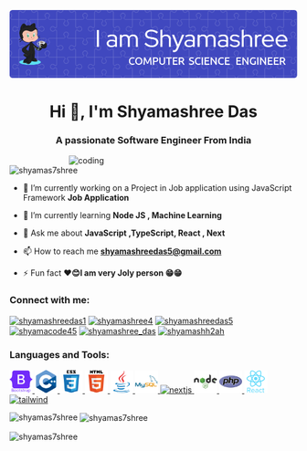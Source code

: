 ![logo](https://github.com/shyamaS7shree/shyamaS7shree/blob/main/github-header-image.png)
<h1 align="center">Hi 👋, I'm Shyamashree Das</h1>
<h3 align="center">A passionate Software Engineer From India</h3>
<img align="right" alt="coding" width="400" src="https://camo.githubusercontent.com/19db51af5f90f1b152bc0b9078f5fe97053955be5074f03f17019c70345bdcdb/68747470733a2f2f6d69726f2e6d656469756d2e636f6d2f6d61782f313336302f302a37513379765349765f7430696f4a2d5a2e676966">
<p align="left"> <img src="https://komarev.com/ghpvc/?username=shyamas7shree&label=Profile%20views&color=0e75b6&style=flat" alt="shyamas7shree" /> </p>

- 🔭 I’m currently working on a Project in Job application using JavaScript Framework **Job Application**

- 🌱 I’m currently learning **Node JS , Machine Learning**

- 💬 Ask me about **JavaScript ,TypeScript, React , Next**

- 📫 How to reach me **shyamashreedas5@gmail.com**

- ⚡ Fun fact **❤️😊I am very Joly person 😁😁**

<h3 align="left">Connect with me:</h3>
<p align="left">
<a href="https://linkedin.com/in/shyamashreedas1" target="blank"><img align="center" src="https://raw.githubusercontent.com/rahuldkjain/github-profile-readme-generator/master/src/images/icons/Social/linked-in-alt.svg" alt="shyamashreedas1" height="30" width="40" /></a>
<a href="https://instagram.com/shyamashree4" target="blank"><img align="center" src="https://raw.githubusercontent.com/rahuldkjain/github-profile-readme-generator/master/src/images/icons/Social/instagram.svg" alt="shyamashree4" height="30" width="40" /></a>
<a href="https://www.hackerrank.com/shyamashreedas5" target="blank"><img align="center" src="https://raw.githubusercontent.com/rahuldkjain/github-profile-readme-generator/master/src/images/icons/Social/hackerrank.svg" alt="shyamashreedas5" height="30" width="40" /></a>
<a href="https://codeforces.com/profile/shyamacode45" target="blank"><img align="center" src="https://raw.githubusercontent.com/rahuldkjain/github-profile-readme-generator/master/src/images/icons/Social/codeforces.svg" alt="shyamacode45" height="30" width="40" /></a>
<a href="https://www.leetcode.com/shyamashree_das" target="blank"><img align="center" src="https://raw.githubusercontent.com/rahuldkjain/github-profile-readme-generator/master/src/images/icons/Social/leet-code.svg" alt="shyamashree_das" height="30" width="40" /></a>
<a href="https://auth.geeksforgeeks.org/user/shyamashh2ah" target="blank"><img align="center" src="https://raw.githubusercontent.com/rahuldkjain/github-profile-readme-generator/master/src/images/icons/Social/geeks-for-geeks.svg" alt="shyamashh2ah" height="30" width="40" /></a>
</p>

<h3 align="left">Languages and Tools:</h3>
 <a href="https://getbootstrap.com" target="_blank" rel="noreferrer"> <img src="https://raw.githubusercontent.com/devicons/devicon/master/icons/bootstrap/bootstrap-plain-wordmark.svg" alt="bootstrap" width="40" height="40"/> </a> <a href="https://www.w3schools.com/cpp/" target="_blank" rel="noreferrer"> <img src="https://raw.githubusercontent.com/devicons/devicon/master/icons/cplusplus/cplusplus-original.svg" alt="cplusplus" width="40" height="40"/> </a> <a href="https://www.w3schools.com/css/" target="_blank" rel="noreferrer"> <img src="https://raw.githubusercontent.com/devicons/devicon/master/icons/css3/css3-original-wordmark.svg" alt="css3" width="40" height="40"/> </a> <a href="https://www.w3.org/html/" target="_blank" rel="noreferrer"> <img src="https://raw.githubusercontent.com/devicons/devicon/master/icons/html5/html5-original-wordmark.svg" alt="html5" width="40" height="40"/> </a> <a href="https://www.java.com" target="_blank" rel="noreferrer"> <img src="https://raw.githubusercontent.com/devicons/devicon/master/icons/java/java-original.svg" alt="java" width="40" height="40"/> </a> <a href="https://developer.mozilla.org/en-US/docs/Web/JavaScript" target="_blank" rel="noreferrer">  <a href="https://www.mysql.com/" target="_blank" rel="noreferrer"> <img src="https://raw.githubusercontent.com/devicons/devicon/master/icons/mysql/mysql-original-wordmark.svg" alt="mysql" width="40" height="40"/> </a> <a href="https://nextjs.org/" target="_blank" rel="noreferrer"> <img src="https://cdn.worldvectorlogo.com/logos/nextjs-2.svg" alt="nextjs" width="40" height="40"/> </a> <a href="https://nodejs.org" target="_blank" rel="noreferrer"> <img src="https://raw.githubusercontent.com/devicons/devicon/master/icons/nodejs/nodejs-original-wordmark.svg" alt="nodejs" width="40" height="40"/> </a> <a href="https://www.oracle.com/" target="_blank" rel="noreferrer">  <img src="https://raw.githubusercontent.com/devicons/devicon/master/icons/php/php-original.svg" alt="php" width="40" height="40"/> </a> <a href="https://www.python.org" target="_blank" rel="noreferrer">  <img src="https://raw.githubusercontent.com/devicons/devicon/master/icons/react/react-original-wordmark.svg" alt="react" width="40" height="40"/> </a> <a href="https://tailwindcss.com/" target="_blank" rel="noreferrer"> <img src="https://www.vectorlogo.zone/logos/tailwindcss/tailwindcss-icon.svg" alt="tailwind" width="40" height="40"/> </a> </p>

<p><img align="left" src="https://github-readme-stats.vercel.app/api/top-langs?username=shyamas7shree&show_icons=true&locale=en&layout=compact" alt="shyamas7shree" /></p>

<p>&nbsp;<img align="center" src="https://github-readme-stats.vercel.app/api?username=shyamas7shree&show_icons=true&locale=en" alt="shyamas7shree" /></p>

<p><img align="center" src="https://github-readme-streak-stats.herokuapp.com/?user=shyamas7shree&" alt="shyamas7shree" /></p>
